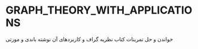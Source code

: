 # GRAPH_THEORY_WITH_APPLICATIONS
خواندن و حل تمرینات کتاب نظریه گراف و کاربردهای آن نوشته باندی و مورتی
